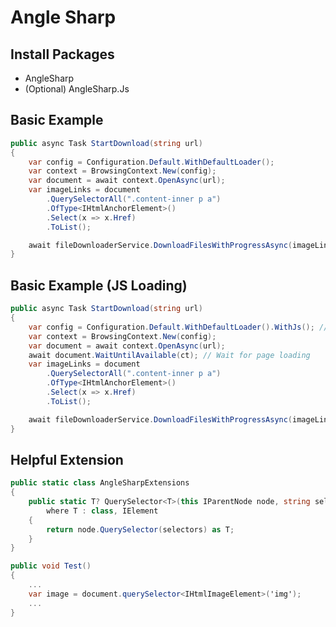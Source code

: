 # Angle Sharp

## Install Packages

- AngleSharp
- (Optional) AngleSharp.Js

## Basic Example

```csharp title="Example.cs"
public async Task StartDownload(string url)
{
    var config = Configuration.Default.WithDefaultLoader();
    var context = BrowsingContext.New(config);
    var document = await context.OpenAsync(url);
    var imageLinks = document
        .QuerySelectorAll(".content-inner p a")
        .OfType<IHtmlAnchorElement>()
        .Select(x => x.Href)
        .ToList();

    await fileDownloaderService.DownloadFilesWithProgressAsync(imageLinks, $"{url.GetLastPart()}");
}
```

## Basic Example (JS Loading)

```csharp title="Example.cs"
public async Task StartDownload(string url)
{
    var config = Configuration.Default.WithDefaultLoader().WithJs(); // Add with JS
    var context = BrowsingContext.New(config);
    var document = await context.OpenAsync(url);
    await document.WaitUntilAvailable(ct); // Wait for page loading
    var imageLinks = document
        .QuerySelectorAll(".content-inner p a")
        .OfType<IHtmlAnchorElement>()
        .Select(x => x.Href)
        .ToList();

    await fileDownloaderService.DownloadFilesWithProgressAsync(imageLinks, $"{url.GetLastPart()}");
}
```

## Helpful Extension

```csharp title="AngleSharpExtensions.cs"
public static class AngleSharpExtensions
{
    public static T? QuerySelector<T>(this IParentNode node, string selectors)
        where T : class, IElement
    {
        return node.QuerySelector(selectors) as T;
    }
}

public void Test() 
{
    ...
    var image = document.querySelector<IHtmlImageElement>('img');
    ...
}
```

